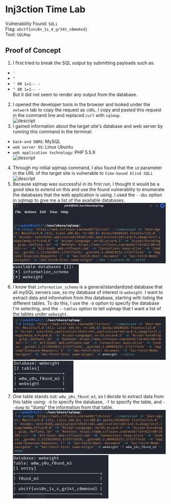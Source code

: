 # Inj3ction Time Lab
Vulnerability Found: `SQLi`  
Flag: `abctf{uni0n_1s_4_gr34t_c0mm4nd}`  
Tool: `SQLMap`

## Proof of Concept
1. I first tried to break the SQL output by submitting payloads such as:  
* `'`
* `"`
* `' OR 1=1-- -`
* `" OR 1=1-- -`  
But it did not seem to render any output from the database. 
2. I opened the developer tools in the browser and looked under the `network` tab to copy the request as `cURL`. I copy and pasted this request in the command line and replaced `curl` with `sqlmap`.  
![descript](images/inj3ction-time-sqlmap.png)  
3. I gained information about the target site's database and web server by running this command in the terminal:  
* `back-end DBMS`: MySQL
* `web server OS`: Linux Ubuntu
* `web application technology`: PHP 5.5.9  
![descript](images/inj3ction-time-initial-sqlmap)
4. Through my initial sqlmap command, I also found that the `id` parameter in the URL of the target site is vulnerable to `time-based blind SQLi`  
![descript](images/inj3ction-time-sqli)
5. Because sqlmap was successful in its first run, I thought it would be a good idea to extend on this and use the found vulnerablity to enumerate the databases that the web application is using. I used the `--dbs` option in sqlmap to give me a list of the available databases.  
![descript](images/inj3ction-time-current-dbs.png)  
![descript](images/inj3ction-time-available-dbs.png)
6. I know that `information_schema` is a general/standardized database that all mySQL servers use, so my database of interest is `webeight`. I want to extract data and information from this database, starting with listing the different tables. To do this, I use the `-D` option to specify the database I'm selecting, and the `--tables` option to tell sqlmap that I want a list of the tables under `webeight`.   
![descript](images/inj3ction-time-tables-query.png)    
![descript](images/inj3ction-time-tables-query-results.png)
7. One table stands out: `w0w_y0u_f0und_m3`, so I decide to extract data from this table using: `-D` to specify the database, `-T` to specify the table, and `--dump` to "dump" the information from that table.  
![descript](images/inj3ction-time-flag-query.png)   
![descript](images/inj3ction-time-flag.png)

